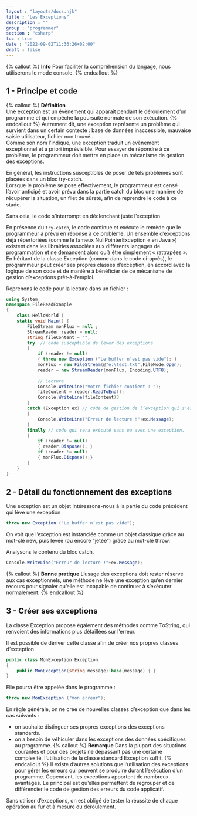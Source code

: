 ```yaml
---
layout : "layouts/docs.njk"
title : "Les Exceptions"
description : ""
group : "programmer"
section : "csharp"
toc : true
date : "2022-09-02T11:36:26+02:00"
draft : false
---
```

{% callout %}
**Info**
Pour faciliter la compréhension du langage, nous utiliserons le mode console.
{% endcallout %}
## 1 - Principe et code
{% callout %}
**Définition**  
Une exception est un évènement qui apparaît pendant le déroulement d’un programme et qui empêche la poursuite normale de son exécution.
{% endcallout %}
Autrement dit, une exception représente un problème qui survient dans un certain contexte : base de données inaccessible, mauvaise saisie utilisateur, fichier non trouvé...  
Comme son nom l’indique, une exception traduit un évènement exceptionnel et a priori imprévisible. Pour essayer de répondre à ce problème, le programmeur doit mettre en place un mécanisme de gestion des exceptions.

En général, les instructions susceptibles de poser de tels problèmes sont placées dans un bloc try-catch.  
Lorsque le problème se pose effectivement, le programmeur est censé l’avoir anticipé et avoir prévu dans la partie catch 
du bloc une manière de récupérer la situation, un filet de sûreté, aﬁn de reprendre le code à ce stade.  

Sans cela, le code s’interrompt en déclenchant juste l’exception.  

En présence du `try-catch`, le code continue et exécute le remède que le programmeur a prévu en réponse à ce problème. Un ensemble d’exceptions déjà répertoriées (comme le fameux NullPointerException « en Java ») existent dans les librairies associées aux différents langages de programmation et ne demandent alors qu’à être simplement « rattrapées ». En héritant de la classe Exception (comme dans le code ci-après), le programmeur peut créer ses propres classes d’exception, en accord avec la logique de son code et de manière à bénéficier de ce mécanisme de gestion d’exceptions prêt-à-l’emploi.

Reprenons le code pour la lecture dans un fichier :
```csharp
using System;
namespace FileReadExample
{
    class HelloWorld {
    static void Main() {
        FileStream monFlux = null ;
        StreamReader reader = null;
        string fileContent = "";
        try  // code susceptible de lever des exceptions
        {
            if (reader != null)
            { throw new Exception ("Le buffer n’est pas vide"); }
            monFlux = new FileStream(@"e:\test.txt",FileMode.Open);
            reader = new StreamReader(monFlux, Encoding.UTF8);
            
            // Lecture
            Console.WriteLine("Votre fichier contient : ");
            fileContent = reader.ReadToEnd();
            Console.WriteLine(fileContent)3
        }
        catch (Exception ex) // code de gestion de l’exception qui s’est produite dans le bloc try
        {
            Console.WriteLine("Erreur de lecture !"+ex.Message);
        }
        finally // code qui sera exécuté sans ou avec une exception.
        {
            if (reader != null)
            { reader.Dispose(); }
            if (reader != null)
            { monFlux.Dispose();}
        }
    }
}
```
## 2 - Détail du fonctionnement des exceptions
Une exception est un objet
Intéressons-nous à la partie du code précédent qui lève une exception
```csharp
throw new Exception ("Le buffer n’est pas vide");
```
On voit que l’exception est instanciée comme un objet classique grâce au mot-clé new, puis levée (ou encore "jetée") grâce au mot-clé throw.

Analysons le contenu du bloc catch.
```csharp
Console.WriteLine("Erreur de lecture !"+ex.Message);
```
{% callout %}
**Bonne pratique**
L’usage des exceptions doit rester réservé aux cas exceptionnels, une méthode ne lève une exception qu’en dernier recours pour signaler qu’elle est incapable de continuer à s’exécuter normalement.
{% endcallout %}
## 3 - Créer ses exceptions
La classe Exception propose également des méthodes comme ToString, qui renvoient des informations plus détaillées sur l’erreur.

Il est possible de dériver cette classe afin de créer nos propres classes d’exception
```csharp
public class MonException:Exception
{
    public MonException(string message):base(message) { }
}
```
Elle pourra être appelée dans le programme :
```csharp
throw new MonException ("mon erreur");
```
En règle générale, on ne crée de nouvelles classes d’exception que dans les cas suivants :

- on souhaite distinguer ses propres exceptions des exceptions standards.
- on a besoin de véhiculer dans les exceptions des données spécifiques au programme.
{% callout %}
**Remarque**
Dans la plupart des situations courantes et pour des projets ne dépassant pas une certaine complexité, l’utilisation de la classe standard Exception suffit.
{% endcallout %}
Il existe d’autres solutions que l’utilisation des exceptions pour gérer les erreurs qui peuvent se produire durant l’exécution d’un programme. Cependant, les exceptions apportent de nombreux avantages. Le principal est qu’elles permettent de regrouper et de différencier le code de gestion des erreurs du code applicatif.

Sans utiliser d’exceptions, on est obligé de tester la réussite de chaque opération au fur et à mesure du déroulement.
